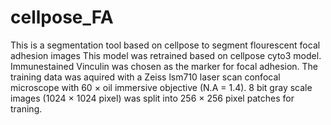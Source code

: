 # cellpose_FA
This is a segmentation tool based on cellpose to segment flourescent focal adhesion images
This model was retrained based on cellpose cyto3 model. Immunestained Vinculin was chosen as the marker for focal adhesion. The training data was aquired with a Zeiss lsm710 laser scan confocal microscope with 60 × oil immersive objective (N.A = 1.4). 8 bit gray scale images (1024 × 1024 pixel) was split into 256 × 256 pixel patches for traning.
